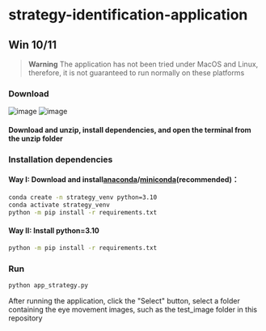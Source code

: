 # strategy-identification-application
## Win 10/11
> **Warning**
> The application has not been tried under MacOS and Linux, therefore, it is not guaranteed to run normally on these platforms
### Download
![image](https://github.com/swg168/strategy-identification-application/assets/109449633/acd11999-6981-4277-8523-96480a63d6e7)
![image](https://github.com/swg168/strategy-identification-application/assets/109449633/6f92f12d-d607-478e-bfb8-35013da56d4c)

#### Download and unzip, install dependencies, and open the terminal from the unzip folder

### Installation dependencies

#### Way I: Download and install[anaconda](https://www.anaconda.com/download)/[miniconda](https://docs.conda.io/en/main/miniconda.html)(recommended)：
```sh
conda create -n strategy_venv python=3.10
conda activate strategy_venv
python -m pip install -r requirements.txt
```
#### Way II: Install python=3.10
```sh
python -m pip install -r requirements.txt
```
### Run
```sh
python app_strategy.py
```
After running the application, click the "Select" button, select a folder containing the eye movement images, such as the test_image folder in this repository
